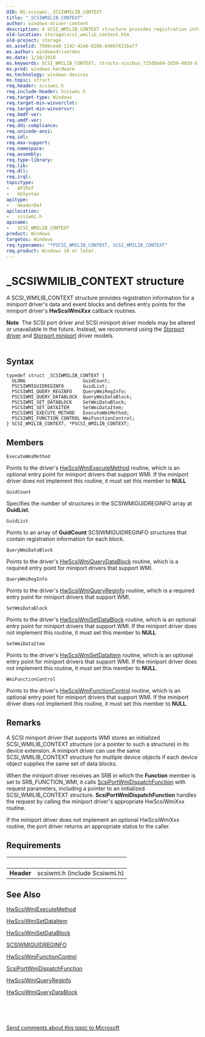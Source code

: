 ```yaml
---
UID: NS:scsiwmi._SCSIWMILIB_CONTEXT
title: "_SCSIWMILIB_CONTEXT"
author: windows-driver-content
description: A SCSI_WMILIB_CONTEXT structure provides registration information for a miniport driver's data and event blocks and defines entry points for the miniport driver's HwScsiWmiXxx callback routines.
old-location: storage\scsi_wmilib_context.htm
old-project: storage
ms.assetid: 7886cee8-1142-42e6-8206-84667621ba77
ms.author: windowsdriverdev
ms.date: 1/10/2018
ms.keywords: SCSI_WMILIB_CONTEXT, structs-scsibus_725dbb64-2d39-493d-b1bf-e056ca31244f.xml, PSCSI_WMILIB_CONTEXT structure pointer [Storage Devices], PSCSI_WMILIB_CONTEXT, scsiwmi/PSCSI_WMILIB_CONTEXT, _SCSIWMILIB_CONTEXT, scsiwmi/SCSI_WMILIB_CONTEXT, *PSCSI_WMILIB_CONTEXT, SCSI_WMILIB_CONTEXT structure [Storage Devices], storage.scsi_wmilib_context
ms.prod: windows-hardware
ms.technology: windows-devices
ms.topic: struct
req.header: scsiwmi.h
req.include-header: Scsiwmi.h
req.target-type: Windows
req.target-min-winverclnt: 
req.target-min-winversvr: 
req.kmdf-ver: 
req.umdf-ver: 
req.ddi-compliance: 
req.unicode-ansi: 
req.idl: 
req.max-support: 
req.namespace: 
req.assembly: 
req.type-library: 
req.lib: 
req.dll: 
req.irql: 
topictype:
-	APIRef
-	kbSyntax
apitype:
-	HeaderDef
apilocation:
-	scsiwmi.h
apiname:
-	SCSI_WMILIB_CONTEXT
product: Windows
targetos: Windows
req.typenames: "*PSCSI_WMILIB_CONTEXT, SCSI_WMILIB_CONTEXT"
req.product: Windows 10 or later.
---
```


# _SCSIWMILIB_CONTEXT structure
A SCSI_WMILIB_CONTEXT structure provides registration information for a miniport driver's data and event blocks and defines entry points for the miniport driver's <b>HwScsiWmi</b><b><i>Xxx</i></b> callback routines. 
<div class="alert"><b>Note</b>  The SCSI port driver and SCSI miniport driver models may be altered or unavailable in the future. Instead, we recommend using the <a href="https://msdn.microsoft.com/en-us/windows/hardware/drivers/storage/storport-driver">Storport driver</a> and <a href="https://msdn.microsoft.com/en-us/windows/hardware/drivers/storage/storport-miniport-drivers">Storport miniport</a> driver models.</div><div> </div>

## Syntax
````
typedef struct _SCSIWMILIB_CONTEXT {
  ULONG                     GuidCount;
  PSCSIWMIGUIDREGINFO       GuidList;
  PSCSIWMI_QUERY_REGINFO    QueryWmiRegInfo;
  PSCSIWMI_QUERY_DATABLOCK  QueryWmiDataBlock;
  PSCSIWMI_SET_DATABLOCK    SetWmiDataBlock;
  PSCSIWMI_SET_DATAITEM     SetWmiDataItem;
  PSCSIWMI_EXECUTE_METHOD   ExecuteWmiMethod;
  PSCSIWMI_FUNCTION_CONTROL WmiFunctionControl;
} SCSI_WMILIB_CONTEXT, *PSCSI_WMILIB_CONTEXT;
````

## Members


`ExecuteWmiMethod`

Points to the driver's <a href="https://msdn.microsoft.com/library/windows/hardware/ff557332">HwScsiWmiExecuteMethod</a> routine, which is an optional entry point for miniport drivers that support WMI. If the miniport driver does not implement this routine, it must set this member to <b>NULL</b>

`GuidCount`

Specifies the number of structures in the SCSIWMIGUIDREGINFO array at <b>GuidList</b>.

`GuidList`

Points to an array of <b>GuidCount</b> SCSIWMIGUIDREGINFO structures that contain registration information for each block.

`QueryWmiDataBlock`

Points to the driver's <a href="https://msdn.microsoft.com/library/windows/hardware/ff557340">HwScsiWmiQueryDataBlock</a> routine, which is a required entry point for miniport drivers that support WMI.

`QueryWmiRegInfo`

Points to the driver's <a href="https://msdn.microsoft.com/library/windows/hardware/ff557344">HwScsiWmiQueryReginfo</a> routine, which is a required entry point for miniport drivers that support WMI.

`SetWmiDataBlock`

Points to the driver's <a href="https://msdn.microsoft.com/library/windows/hardware/ff557349">HwScsiWmiSetDataBlock</a> routine, which is an optional entry point for miniport drivers that support WMI. If the miniport driver does not implement this routine, it must set this member to <b>NULL</b>

`SetWmiDataItem`

Points to the driver's <a href="https://msdn.microsoft.com/library/windows/hardware/ff557357">HwScsiWmiSetDataItem</a> routine, which is an optional entry point for miniport drivers that support WMI. If the miniport driver does not implement this routine, it must set this member to <b>NULL</b>.

`WmiFunctionControl`

Points to the driver's <a href="https://msdn.microsoft.com/library/windows/hardware/ff557338">HwScsiWmiFunctionControl</a> routine, which is an optional entry point for miniport drivers that support WMI. If the miniport driver does not implement this routine, it must set this member to <b>NULL</b>.

## Remarks
A SCSI miniport driver that supports WMI stores an initialized SCSI_WMILIB_CONTEXT structure (or a pointer to such a structure) in its device extension. A miniport driver can use the same SCSI_WMILIB_CONTEXT structure for multiple device objects if each device object supplies the same set of data blocks. 

When the miniport driver receives an SRB in which the <b>Function</b> member is set to SRB_FUNCTION_WMI, it calls <a href="..\scsiwmi\nf-scsiwmi-scsiportwmidispatchfunction.md">ScsiPortWmiDispatchFunction</a> with request parameters, including a pointer to an initialized SCSI_WMILIB_CONTEXT structure. <b>ScsiPortWmiDispatchFunction</b> handles the request by calling the miniport driver's appropriate HwScsiWmiXxx routine.

If the miniport driver does not implement an optional HwScsiWmiXxx routine, the port driver returns an appropriate status to the caller.

## Requirements
| &nbsp; | &nbsp; |
| ---- |:---- |
| **Header** | scsiwmi.h (include Scsiwmi.h) |

## See Also

<a href="https://msdn.microsoft.com/library/windows/hardware/ff557332">HwScsiWmiExecuteMethod</a>

<a href="https://msdn.microsoft.com/library/windows/hardware/ff557357">HwScsiWmiSetDataItem</a>

<a href="https://msdn.microsoft.com/library/windows/hardware/ff557349">HwScsiWmiSetDataBlock</a>

<a href="..\scsiwmi\ns-scsiwmi-scsiwmiguidreginfo.md">SCSIWMIGUIDREGINFO</a>

<a href="https://msdn.microsoft.com/library/windows/hardware/ff557338">HwScsiWmiFunctionControl</a>

<a href="..\scsiwmi\nf-scsiwmi-scsiportwmidispatchfunction.md">ScsiPortWmiDispatchFunction</a>

<a href="https://msdn.microsoft.com/library/windows/hardware/ff557344">HwScsiWmiQueryReginfo</a>

<a href="https://msdn.microsoft.com/library/windows/hardware/ff557340">HwScsiWmiQueryDataBlock</a>

 

 

<a href="mailto:wsddocfb@microsoft.com?subject=Documentation%20feedback [storage\storage]:%20SCSI_WMILIB_CONTEXT structure%20 RELEASE:%20(1/10/2018)&amp;body=%0A%0APRIVACY STATEMENT%0A%0AWe use your feedback to improve the documentation. We don't use your email address for any other purpose, and we'll remove your email address from our system after the issue that you're reporting is fixed. While we're working to fix this issue, we might send you an email message to ask for more info. Later, we might also send you an email message to let you know that we've addressed your feedback.%0A%0AFor more info about Microsoft's privacy policy, see http://privacy.microsoft.com/en-us/default.aspx." title="Send comments about this topic to Microsoft">Send comments about this topic to Microsoft</a>